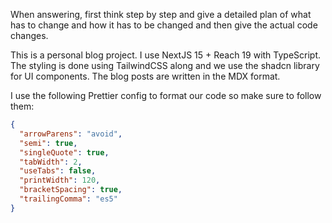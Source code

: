 When answering, first think step by step and give a detailed plan of what has to change and how it has to be changed and then give the actual code changes.

This is a personal blog project. I use NextJS 15 + Reach 19 with TypeScript. The styling is done using TailwindCSS along and we use the shadcn library for UI components. The blog posts are written in the MDX format.

I use the following Prettier config to format our code so make sure to follow them:

```json
{
  "arrowParens": "avoid",
  "semi": true,
  "singleQuote": true,
  "tabWidth": 2,
  "useTabs": false,
  "printWidth": 120,
  "bracketSpacing": true,
  "trailingComma": "es5"
}
```
